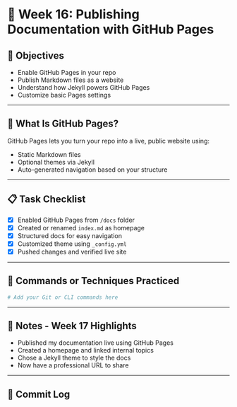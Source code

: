 # 📘 Week 16: Publishing Documentation with GitHub Pages

## 🎯 Objectives

- Enable GitHub Pages in your repo
- Publish Markdown files as a website
- Understand how Jekyll powers GitHub Pages
- Customize basic Pages settings

---

## 🧠 What Is GitHub Pages?

GitHub Pages lets you turn your repo into a live, public website using:

- Static Markdown files
- Optional themes via Jekyll
- Auto-generated navigation based on your structure
  
---

## 📋 Task Checklist

- [x]  Enabled GitHub Pages from `/docs` folder
- [x]  Created or renamed `index.md` as homepage
- [x]  Structured docs for easy navigation
- [x]  Customized theme using `_config.yml`
- [x]  Pushed changes and verified live site

---

## 🧪 Commands or Techniques Practiced

```bash
# Add your Git or CLI commands here
```

---

## 📝 Notes - Week 17 Highlights

- Published my documentation live using GitHub Pages
- Created a homepage and linked internal topics
- Chose a Jekyll theme to style the docs
- Now have a professional URL to share

---

## 🔁 Commit Log

